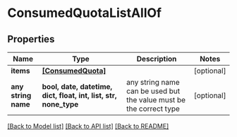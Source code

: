 # ConsumedQuotaListAllOf


## Properties
Name | Type | Description | Notes
------------ | ------------- | ------------- | -------------
**items** | [**[ConsumedQuota]**](ConsumedQuota.md) |  | [optional] 
**any string name** | **bool, date, datetime, dict, float, int, list, str, none_type** | any string name can be used but the value must be the correct type | [optional]

[[Back to Model list]](../README.md#documentation-for-models) [[Back to API list]](../README.md#documentation-for-api-endpoints) [[Back to README]](../README.md)


